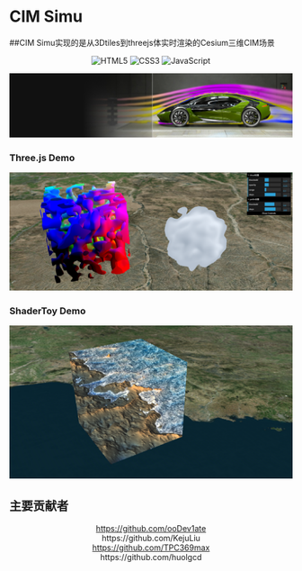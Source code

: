# CIM Simu
##CIM Simu实现的是从3Dtiles到threejs体实时渲染的Cesium三维CIM场景
<div align="center"> <img src="https://img.shields.io/badge/HTML5-E34F26.svg?logo=html5&logoColor=white" alt="HTML5">  <img src="https://img.shields.io/badge/CSS3-1572B6.svg?logo=css3&logoColor=white" alt="CSS3">  <img src="https://img.shields.io/badge/JavaScript-323330.svg?logo=javascript&logoColor=F7DF1E" alt="JavaScript"></div>


![perlin](./demos/computer-aided-engineering-solutions-bbm-gel-d.jpg)

### Three.js Demo
![Three.js Demo](./demos/threejs.png)

### ShaderToy Demo
![ShaderToy Demo](./demos/shadertoy.png)


## 主要贡献者

<div align="center">
   <a href='https://github.com/ooDev1ate'>https://github.com/ooDev1ate</a>
  
</div>

<div align="center">
  https://github.com/KejuLiu
</div>

<div align="center">
  <a href='https://github.com/TPC369max'>https://github.com/TPC369max</a>
</div>

<div align="center">
  https://github.com/huolgcd
   <a></a>
</div>


